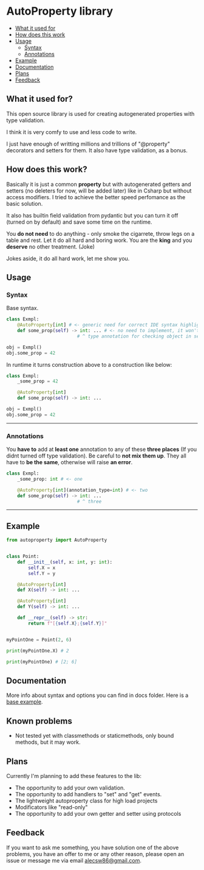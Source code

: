 # AutoProperty library

- [What it used for](#What-it-used-for)
- [How does this work](#how-does-this-work)
- [Usage](#usage)  
    - [Syntax](#syntax)
    - [Annotations](#annotations)
- [Example](#example)
- [Documentation](#documentation)
- [Plans](#plans)
- [Feedback](#feedback)

## What it used for?

This open source library is used for creating autogenerated properties with type validation.  

I think it is very comfy to use and less code to write.  

I just have enough of writting millions and trillions of "@property" decorators and setters for them. It also have type validation, as a bonus.

## How does this work?

Basically it is just a common **property** but with autogenerated getters and setters (no deleters for now, will be added later) like in Csharp but without access modifiers. I tried to achieve the better speed perfomance as the basic solution.  

It also has builtin field validation from pydantic but you can turn it off (turned on by default) and save some time on the runtime.

You **do not need** to do anything - only smoke the cigarrete, throw legs on a table and rest. Let it do all hard and boring work. You are the **king** and you **deserve** no other treatment. (Joke)

Jokes aside, it do all hard work, let me show you.

## Usage

### Syntax

Base syntax.

```python
class Exmpl:
    @AutoProperty[int] # <- generic need for correct IDE syntax highlighting
    def some_prop(self) -> int: ... # <- no need to implement, it won't change anything
                          # ^ type annotation for checking object in setter

obj = Exmpl()
obj.some_prop = 42
```

In runtime it turns construction above to a construction like below:

```python
class Exmpl:
    _some_prop = 42

    @AutoProperty[int]
    def some_prop(self) -> int: ...

obj = Exmpl()
obj.some_prop = 42
```

---

### Annotations

You **have to** add at **least one** annotation to any of these **three places** (If you didnt turned off type validation). Be careful to **not mix them up**. They all have to **be the same**, otherwise will raise **an error**.

```python
class Exmpl:
    _some_prop: int # <- one

    @AutoProperty[int](annotation_type=int) # <- two
    def some_prop(self) -> int: ...
                          # ^ three
```

---

## Example

```python
from autoproperty import AutoProperty


class Point:
    def __init__(self, x: int, y: int):
        self.X = x
        self.Y = y

    @AutoProperty[int]
    def X(self) -> int: ...

    @AutoProperty[int]
    def Y(self) -> int: ...

    def __repr__(self) -> str:
        return f"[{self.X};{self.Y}]"


myPointOne = Point(2, 6)

print(myPointOne.X) # 2

print(myPointOne) # [2; 6]
```

## Documentation

More info about syntax and options you can find in docs folder. Here is a [base example](autoproperty/docs/basic_example.md).

## Known problems

- Not tested yet with classmethods or staticmethods, only bound methods, but it may work.

## Plans

Currently I'm planning to add these features to the lib:

- The opportunity to add your own validation.
- The opportunity to add handlers to "set" and "get" events.
- The lightweight autoproperty class for high load projects
- Modificators like "read-only"
- The opportunity to add your own getter and setter using protocols

## Feedback

If you want to ask me something, you have solution one of the above problems, you have an offer to me or any other reason, please open an issue or message me via email alecsw86@gmail.com.